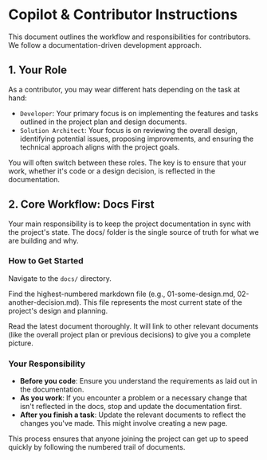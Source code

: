 # Copilot & Contributor Instructions

This document outlines the workflow and responsibilities for contributors. We follow a documentation-driven development approach.

## 1. Your Role

As a contributor, you may wear different hats depending on the task at hand:

* `Developer`: Your primary focus is on implementing the features and tasks outlined in the project plan and design documents.
* `Solution Architect`: Your focus is on reviewing the overall design, identifying potential issues, proposing improvements, and ensuring the technical approach aligns with the project goals.

You will often switch between these roles. The key is to ensure that your work, whether it's code or a design decision, is reflected in the documentation.

## 2. Core Workflow: Docs First

Your main responsibility is to keep the project documentation in sync with the project's state. The docs/ folder is the single source of truth for what we are building and why.

### How to Get Started
Navigate to the `docs/` directory.

Find the highest-numbered markdown file (e.g., 01-some-design.md, 02-another-decision.md). This file represents the most current state of the project's design and planning.

Read the latest document thoroughly. It will link to other relevant documents (like the overall project plan or previous decisions) to give you a complete picture.

### Your Responsibility

* **Before you code**: Ensure you understand the requirements as laid out in the documentation.
* **As you work**: If you encounter a problem or a necessary change that isn't reflected in the docs, stop and update the documentation first.
* **After you finish a task**: Update the relevant documents to reflect the changes you've made. This might involve creating a new page.

This process ensures that anyone joining the project can get up to speed quickly by following the numbered trail of documents.
